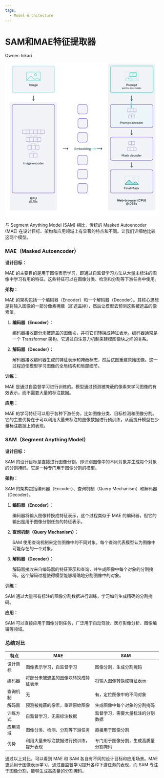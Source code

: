 ```yaml
---
tags:
  - Model-Architecture
---
```


# SAM和MAE特征提取器

Owner: hikari

![image.png](Paper/attachments/SAM和MAE特征提取器%208c7faa31c2384bbfa6a9eda1a1589439/image.png)

与 Segment Anything Model (SAM) 相比，传统的 Masked Autoencoder (MAE) 在设计目标、架构和应用领域上有显著的特点和不同。让我们详细地比较这两个模型。

### MAE（Masked Autoencoder）

**设计目标：**

MAE 的主要目的是用于图像表示学习，即通过自监督学习方法从大量未标注的图像中学习有用的特征。这些特征可以在图像分类、检测和分割等下游任务中使用。

**架构：**

MAE 的架构包括一个编码器（Encoder）和一个解码器（Decoder）。其核心思想是将输入图像的一部分像素掩蔽（即遮盖掉），然后让模型去预测这些被遮盖的像素值。

1. **编码器（Encoder）：**
    
    编码器接收部分未被遮盖的图像块，并将它们转换成特征表示。编码器通常是一个 Transformer 架构，它通过自注意力机制来建模图像块之间的关系。
    
2. **解码器（Decoder）：**
    
    解码器接收编码器生成的特征表示和掩蔽标志，然后试图重建原始图像。这一过程迫使模型学习图像的全局结构和局部细节。
    

**训练：**

MAE 是通过自监督学习进行训练的。模型通过预测被掩蔽的像素来学习图像的有效表示，而不需要大量的标注数据。

**应用：**

MAE 的学习特征可以用于各种下游任务，比如图像分类、目标检测和图像分割。它的主要优势在于可以利用大量未标注的图像数据进行预训练，从而提升模型在少量标注数据上的表现。

### SAM（Segment Anything Model）

**设计目标：**

SAM 的设计目标是直接进行图像分割，即识别图像中的不同对象并生成每个对象的分割掩码。它是一种专门用于图像分割的模型。

**架构：**

SAM 的架构包括编码器（Encoder）、查询机制（Query Mechanism）和解码器（Decoder）。

1. **编码器（Encoder）：**
    
    编码器将输入图像转换成特征表示，这个过程类似于 MAE 的编码器，但它的输出是用于图像分割任务的特征表示。
    
2. **查询机制（Query Mechanism）：**
    
    SAM 使用查询机制来定位图像中的不同对象。每个查询代表模型认为图像中可能存在的一个对象。
    
3. **解码器（Decoder）：**
    
    解码器接收来自编码器的特征表示和查询，并生成图像中每个对象的分割掩码。这个解码过程使得模型能够精确地分割图像中的对象。
    

**训练：**

SAM 通过大量带有标注的图像分割数据进行训练，学习如何生成精确的分割掩码。

**应用：**

SAM 可以直接应用于图像分割任务，广泛用于自动驾驶、医疗影像分析、图像编辑等领域。

### 总结对比

| 特点 | MAE | SAM |
| --- | --- | --- |
| 设计目标 | 图像表示学习，自监督学习 | 图像分割，生成分割掩码 |
| 编码器 | 将部分未被遮盖的图像块转换成特征表示 | 将输入图像转换成特征表示 |
| 查询机制 | 无 | 有，定位图像中的不同对象 |
| 解码器 | 预测被掩蔽的像素，重建原始图像 | 生成图像中每个对象的分割掩码 |
| 训练方式 | 自监督学习，无需标注数据 | 监督学习，需要大量标注的分割数据 |
| 应用领域 | 图像分类、检测、分割等下游任务 | 直接用于图像分割 |
| 优势 | 利用大量未标注数据进行预训练，提升表现 | 专门用于图像分割，生成高质量分割掩码 |

通过以上对比，可以看到 MAE 和 SAM 各自有不同的设计目标和应用场景。MAE 更适用于图像表示学习，通过自监督学习提升各种下游任务的表现，而 SAM 专注于图像分割，能够生成高质量的分割掩码。